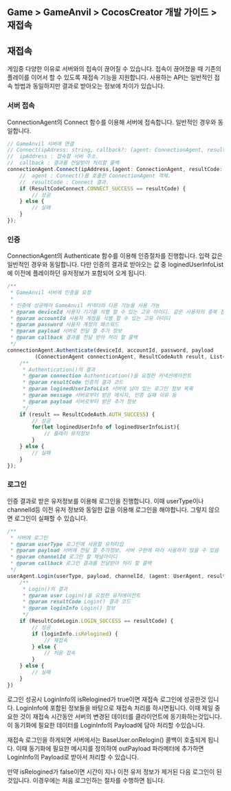 ## Game > GameAnvil > CocosCreator 개발 가이드 > 재접속

## 재접속

게임중 다양한 이유로 서버와의 접속이 끊어질 수 있습니다. 접속이 끊어졌을 때 기존의 플레이를 이어서 할 수 있도록 재접속 기능을 지원합니다. 사용하는 API는 일반적인 접속 방법과 동일하지만 결과로 받아오는 정보에 차이가 있습니다. 

### 서버 접속

ConnectionAgent의 Connect 함수를 이용해 서버에 접속합니다. 일반적인 경우와 동일합니다. 

```typescript
// GameAnvil 서버에 연결
// Connect(ipAdress: string, callback?: (agent: ConnectionAgent, resultCode: ResultCodeConnect) => void): void;
//  ipAddress : 접속할 서버 주소. 
//  callback : 결과를 전달받아 처리할 콜백
connectionAgent.Connect(ipAddress,(agent: ConnectionAgent, resultCode: ResultCodeConnect) => {
    //  agent : Connect()를 호출한 ConnectionAgent 객체.
	//  resultCode : Connect 결과.
    if (ResultCodeConnect.CONNECT_SUCCESS == resultCode) {
        // 성공
    } else {
        // 실패
    }
});
```

### 인증

ConnectionAgent의 Authenticate 함수를 이용해 인증절차를 진행합니다. 입력 값은 일반적인 경우와 동일합니다. 다만 인증의 결과로 받아오는 값 중 loginedUserInfoList에 이전에 플레이하던 유저정보가 포함되어 오게 됩니다. 

```typescript
/**
 * GameAnvil 서버에 인증을 요청
 * 
 * 인증에 성공해야 GameAnvil 커넥터의 다른 기능을 사용 가능
 * @param deviceId 사용자 기기를 식별 할 수 있는 고유 아이디. 같은 사용자의 중복 접속을 체크하는데 사용
 * @param accountId 사용자 계정을 식별 할 수 있는 고유 아이디
 * @param password 사용자 계정의 패스워드
 * @param payload 서버로 전달 할 추가 정보
 * @param callback 결과를 전달 받아 처리 할 콜백
 */
connectionAgent.Authenticate(deviceId, accountId, password, payload
         (ConnectionAgent connectionAgent, ResultCodeAuth result, List<ConnectionAgent.LoginedUserInfo> loginedUserInfoList, string message, Payload payload) => {
    /**
     * Authentication()의 결과
     * @param connection Authentication()을 요청한 커넥션에이전트
     * @param resultCode 인증의 결과 코드
     * @param loginedUserInfoList 서버에 남아 있는 로그인 정보 목록
     * @param message 서버로부터 받은 메시지, 인증 실패 이유 등
     * @param payload 서버로부터 받은 추가 정보
     */
    if (result == ResultCodeAuth.AUTH_SUCCESS) {
		// 성공
        for(let loginedUserInfo of loginedUserInfoList){
            // 플레이 유저정보
        }
    } else {
		// 실패
    }
});
```



### 로그인

인증 결과로 받은 유저정보를 이용해 로그인을 진행합니다. 이때 userType이나 channelId등 이전 유저 정보와 동일한 값을 이용해 로그인을 해야합니다. 그렇지 않으면 로그인이 실패할 수 있습니다. 

```typescript
/**
 * 서버에 로그인
 * @param userType 로그인에 사용할 유저타입
 * @param payload 서버에 전달 할 추가정보. 서버 구현에 따라 사용하지 않을 수 있음
 * @param channelId 로그인 할 채널아이디
 * @param callback 로그인 결과를 전달받아 처리 할 콜백
 */
userAgent.Login(userType, payload, channelId, (agent: UserAgent, resultCode: ResultCodeLogin, loginInfo: LoginInfo)=>{
    /**
     * Login()의 결과
     * @param user Login()을 요청한 유저에이전트
     * @param resultCode Login() 결과 코드 
     * @param loginInfo Login() 정보
     */
    if (ResultCodeLogin.LOGIN_SUCCESS == resultCode) {
        // 성공
        if (loginInfo.isRelogined) {
            // 재접속
        } else {
            // 처음 접속
        }
    } else {
        // 실패
    }
})
```

로그인 성공시 LoginInfo의 isRelogined가 true이면 재접속 로그인에 성공한것 입니다. LoginInfo에 포함된 정보들을 바탕으로 재접속 처리를 하시면됩니다. 이때 제일 중요한 것이 재접속 시간동안 서버의 변경된 데이터를 클라이언트에 동기화하는것입니다. 이 동기화에 필요한 데이터를 LoginInfo의 Payload에 담아 처리할 수있습니다.  

재접속 로그인을 하게되면 서버에서는 BaseUser.onRelogin() 콜백이 호출되게 됩니다. 이때 동기화에 필요한 메시지를 정의하여 outPayload 파라메터에 추가하면 LoginInfo의 Payload로 받아서 처리할 수 있습니다. 

만약 isRelogined가 false이면 시간이 지나 이전 유저 정보가 제거된 다음 로그인이 된 것입니다. 이경우에는 처음 로그인하는 절차를 수행하면 됩니다. 
